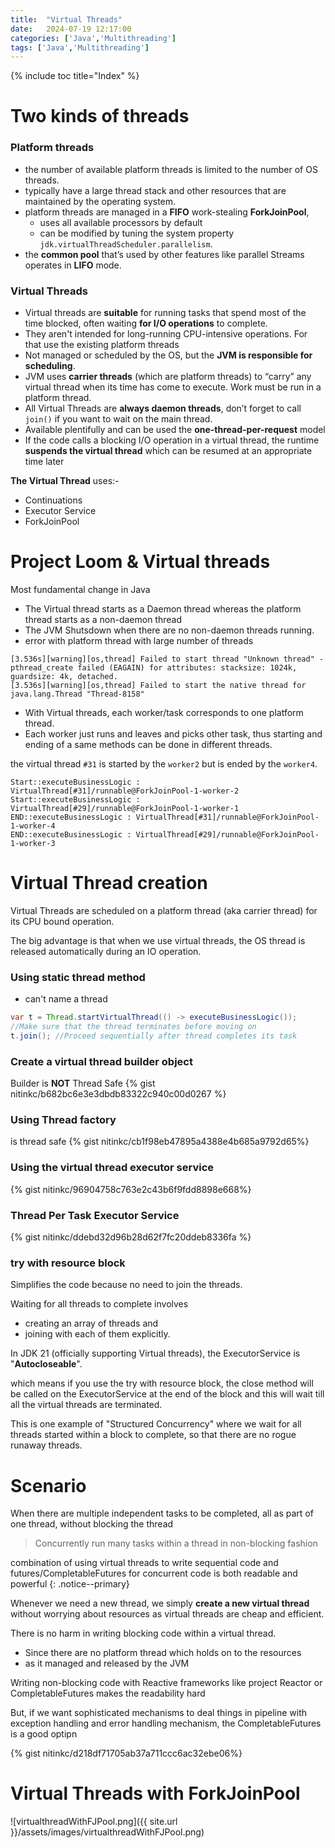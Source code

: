 ```yaml
---
title:  "Virtual Threads"
date:   2024-07-19 12:17:00
categories: ['Java','Multithreading']
tags: ['Java','Multithreading']
---
```


{% include toc title="Index" %}

# Two kinds of threads

### Platform threads
* the number of available platform threads is limited to the number of OS threads.
* typically have a large thread stack and other resources that are maintained by the operating system.
* platform threads are managed in a **FIFO** work-stealing **ForkJoinPool**,
  * uses all available processors by default
  * can be modified by tuning the system property `jdk.virtualThreadScheduler.parallelism`.
* the **common pool** that’s used by other features like parallel Streams operates in **LIFO** mode.

### Virtual Threads
* Virtual threads are **suitable** for running tasks that spend most of the time blocked, often waiting **for I/O operations**
  to complete.
* They aren't intended for long-running CPU-intensive operations. For that use the existing platform threads
* Not managed or scheduled by the OS, but the **JVM is responsible for scheduling**.
* JVM uses **carrier threads** (which are platform threads) to “carry” any virtual thread when its time has come to execute. Work must be run in a platform thread.
* All Virtual Threads are **always daemon threads**, don’t forget to call `join()` if you want to wait on the main thread. 
* Available plentifully and can be used the **one-thread-per-request** model
* If the code calls a blocking I/O operation in a virtual thread, the runtime **suspends the virtual thread**
  which can be resumed at an appropriate time later

**The Virtual Thread** uses:-
- Continuations
- Executor Service
- ForkJoinPool

# Project Loom & Virtual threads
Most fundamental change in Java
- The Virtual thread starts as a Daemon thread whereas the platform thread starts as a non-daemon thread
- The JVM Shutsdown when there are no non-daemon threads running.
- error with platform thread with large number of threads
```
[3.536s][warning][os,thread] Failed to start thread "Unknown thread" - pthread_create failed (EAGAIN) for attributes: stacksize: 1024k, guardsize: 4k, detached.
[3.536s][warning][os,thread] Failed to start the native thread for java.lang.Thread "Thread-8158"
```
- With Virtual threads, each worker/task corresponds to one platform thread. 
- Each worker just runs and leaves and picks other task, thus starting and ending of a same methods can be done in different threads.

the virtual thread `#31` is started by the `worker2` but is ended by the `worker4`.
```
Start::executeBusinessLogic : VirtualThread[#31]/runnable@ForkJoinPool-1-worker-2
Start::executeBusinessLogic : VirtualThread[#29]/runnable@ForkJoinPool-1-worker-1
END::executeBusinessLogic : VirtualThread[#31]/runnable@ForkJoinPool-1-worker-4
END::executeBusinessLogic : VirtualThread[#29]/runnable@ForkJoinPool-1-worker-3
```

# Virtual Thread creation
Virtual Threads are scheduled on a platform thread (aka carrier thread) for its CPU bound operation.

The big advantage is that when we use virtual threads, the OS thread is released automatically during an IO operation.

### Using static thread method
- can't name a thread 
```java
var t = Thread.startVirtualThread(() -> executeBusinessLogic());
//Make sure that the thread terminates before moving on
t.join(); //Proceed sequentially after thread completes its task
```

### Create a virtual thread builder object
Builder is **NOT** Thread Safe
{% gist nitinkc/b682bc6e3e3dbdb83322c940c00d0267 %}

### Using Thread factory
 is thread safe
{% gist nitinkc/cb1f98eb47895a4388e4b685a9792d65%}

### Using the virtual thread executor service
{% gist nitinkc/96904758c763e2c43b6f9fdd8898e668%}

### Thread Per Task Executor Service
{% gist nitinkc/ddebd32d96b28d62f7fc20ddeb8336fa %}

### try with resource block
Simplifies the code because no need to join the threads.

Waiting for all threads to complete involves
- creating an array of threads and 
- joining with each of them explicitly. 

In JDK 21 (officially supporting Virtual threads), the ExecutorService is "**Autocloseable**". 

which means if you use the try with resource block, the close method will be called on the ExecutorService 
at the end of the block and this will wait till all the virtual threads are terminated.

This is one example of "Structured Concurrency" where we wait for all threads started within a block to complete, 
so that there are no rogue runaway threads.

# Scenario
When there are multiple independent tasks to be completed, all as part of one thread, without blocking the thread
> Concurrently run many tasks within a thread in non-blocking fashion

combination of using virtual threads to write sequential code and futures/CompletableFutures for 
concurrent code is both readable and powerful
{: .notice--primary}

Whenever we need a new thread, we simply **create a new virtual thread** without worrying about resources 
as virtual threads are cheap and efficient.

There is no harm in writing blocking code within a virtual thread.
- Since there are no platform thread which holds on to the resources
- as it managed and released by the JVM

Writing non-blocking code with Reactive frameworks like project Reactor or CompletableFutures makes the readability hard

But, if we want sophisticated mechanisms to deal things in pipeline with exception handling and error handling mechanism, 
the CompletableFutures is a good optipn

{% gist nitinkc/d218df71705ab37a711ccc6ac32ebe06%}

# Virtual Threads with ForkJoinPool
![virtualthreadWithFJPool.png]({{ site.url }}/assets/images/virtualthreadWithFJPool.png)
